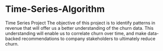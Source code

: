 # Time-Series-Algorithm
Time Series Project
The objective of this project is to identify patterns in revenue that will offer us a better understanding of the churn data. This understanding will enable us to correlate churn over time, and make data- backed recommendations to company stakeholders to ultimately reduce churn.
